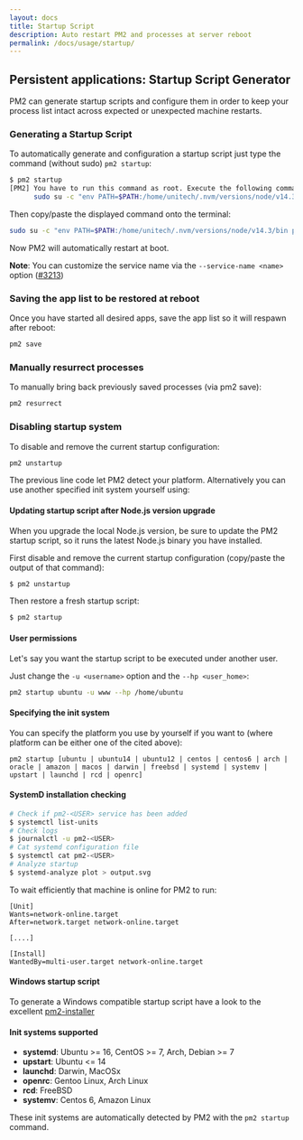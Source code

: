 ```yaml
---
layout: docs
title: Startup Script
description: Auto restart PM2 and processes at server reboot
permalink: /docs/usage/startup/
---
```


## Persistent applications: Startup Script Generator

PM2 can generate startup scripts and configure them in order to keep your process list intact across expected or unexpected machine restarts.

### Generating a Startup Script

To automatically generate and configuration a startup script just type the command (without sudo) `pm2 startup`:

```bash
$ pm2 startup
[PM2] You have to run this command as root. Execute the following command:
      sudo su -c "env PATH=$PATH:/home/unitech/.nvm/versions/node/v14.3/bin pm2 startup <distribution> -u <user> --hp <home-path>
```

Then copy/paste the displayed command onto the terminal:

```bash
sudo su -c "env PATH=$PATH:/home/unitech/.nvm/versions/node/v14.3/bin pm2 startup <distribution> -u <user> --hp <home-path>
```

Now PM2 will automatically restart at boot.

**Note**: You can customize the service name via the `--service-name <name>` option ([#3213](https://github.com/Unitech/pm2/pull/3213))

### Saving the app list to be restored at reboot

Once you have started all desired apps, save the app list so it will respawn after reboot:

```bash
pm2 save
```

### Manually resurrect processes

To manually bring back previously saved processes (via pm2 save):

```bash
pm2 resurrect
```

### Disabling startup system

To disable and remove the current startup configuration:

```bash
pm2 unstartup
```

The previous line code let PM2 detect your platform. Alternatively you can use another specified init system yourself using:

#### Updating startup script after Node.js version upgrade

When you upgrade the local Node.js version, be sure to update the PM2 startup script, so it runs the latest Node.js binary you have installed.

First disable and remove the current startup configuration (copy/paste the output of that command): 

```bash
$ pm2 unstartup
```

Then restore a fresh startup script:

```bash
$ pm2 startup
```

#### User permissions

Let's say you want the startup script to be executed under another user.

Just change the `-u <username>` option and the `--hp <user_home>`:

```bash
pm2 startup ubuntu -u www --hp /home/ubuntu
```

#### Specifying the init system

You can specify the platform you use by yourself if you want to (where platform can be either one of the cited above): 
```
pm2 startup [ubuntu | ubuntu14 | ubuntu12 | centos | centos6 | arch | oracle | amazon | macos | darwin | freebsd | systemd | systemv | upstart | launchd | rcd | openrc]
```

#### SystemD installation checking

```bash
# Check if pm2-<USER> service has been added
$ systemctl list-units
# Check logs
$ journalctl -u pm2-<USER>
# Cat systemd configuration file
$ systemctl cat pm2-<USER>
# Analyze startup
$ systemd-analyze plot > output.svg
```

To wait efficiently that machine is online for PM2 to run:

```
[Unit]
Wants=network-online.target
After=network.target network-online.target

[....]

[Install]
WantedBy=multi-user.target network-online.target
```

#### Windows startup script

To generate a Windows compatible startup script have a look to the excellent [pm2-installer](https://github.com/jessety/pm2-installer)

#### Init systems supported

- **systemd**: Ubuntu >= 16, CentOS >= 7, Arch, Debian >= 7
- **upstart**: Ubuntu <= 14
- **launchd**: Darwin, MacOSx
- **openrc**: Gentoo Linux, Arch Linux
- **rcd**: FreeBSD
- **systemv**: Centos 6, Amazon Linux

These init systems are automatically detected by PM2 with the `pm2 startup` command.



